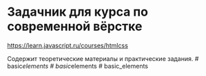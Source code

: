 # Задачник для курса по современной вёрстке

https://learn.javascript.ru/courses/htmlcss

Содержит теоретические материалы и практические задания.
#   b a s i c _ e l e m e n t s  
 #   b a s i c _ e l e m e n t s  
 #   b a s i c _ e l e m e n t s  
 